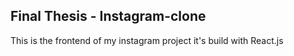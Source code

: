 ## Final Thesis - Instagram-clone

This is the frontend of my instagram project it's build with React.js

